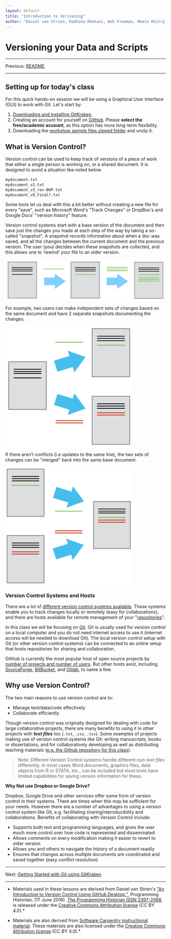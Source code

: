 ```yaml
---
layout: default
title: "Introduction to Versioning"
author: "Daniel van Strien, Radhika Khetani, Bob Freeman, Meeta Mistry, Kathleen Keating, Amir Karger"
---
```


#  Versioning your Data and Scripts

***
Previous: [README](README.md)

***

## Setting up for today's class

For this quick hands-on session we will be using a Graphical User Interface (GUI) to work with Git. Let's start by:
1. [Downloading and installing GitKraken](https://gitkraken.com/download). 
2. Creating an account for yourself on [GitHub](http://github.com). Please **select the free/academic account**, as this option has more long-term flexibility.
3. Downloading the [workshop sample files zipped folder](https://github.com/hbctraining/versioning_data_scripts/raw/master/data/example_files.zip) and unzip it.

## What is Version Control?

Version control can be used to keep track of versions of a piece of work that either a single person is working on, or a shared document. It is designed to avoid a situation like noted below.

```
mydocument.txt
mydocument_v2.txt
mydocument_v3_rev-BHP.txt
mydocument_v8_Final?.txt
```

Some tools let us deal with this a bit better without creating a new file for every "save", such as Microsoft Word's "Track Changes" or DropBox's and Google Docs' "version history" feature.

Version control systems start with a base version of the document and then save just the changes you made at each step of the way by taking a so-called "snapshot". A snapshot records information about when a doc was saved, and all the changes between the current document and the previous version. The user (you) decides when these snapshots are collected, and this allows one to ‘rewind’ your file to an older version. 

<img src="../img/play-changes.png" width="600" align="center">

For example, two users can make independent sets of changes based on the same document and have 2 separate snapshots documenting the changes.

<img src="../img/versions.png" width="400" align="center">

If there aren't conflicts (i.e updates to the same line), the two sets of changes can be "merged" back into the same base document.

<img src="../img/merged_example.png" width="400" align="center">

### Version Control Systems and Hosts

There are a lot of [different version control systems available](https://en.wikipedia.org/wiki/List_of_version_control_software). These systems enable you to track changes locally or remotely (easy for collaborations), and there are hosts available for remote management of your "[repositories](https://en.wikipedia.org/wiki/Repository_(version_control))".

In this class we will be focusing on [Git](https://git-scm.com/). Git is usually used for version control on a local computer and you do not need internet access to use it (internet access will be needed to download Git). The local version control setup with Git (or other version control systems) can be connected to an online setup that hosts repositories for sharing and collaboration. 

GitHub is currently the most popular host of open source projects by [number of projects and number of users](https://en.wikipedia.org/wiki/Comparison_of_source_code_hosting_facilities#Popularity). But other hosts exist, including [SourceForge](https://sourceforge.net/), [BitBucket](https://bitbucket.org/), and [Gitlab](https://about.gitlab.com/), to name a few.

## Why use Version Control?

The two main reasons to use version control are to:

* Manage text/data/code effectively 
* Collaborate efficiently

Though version control was originally designed for dealing with code for large collaborative projects, there are many benefits to using it in other projects with ***text files*** too (`.txt`, `.csv`, `.tsv`). Some examples of projects making use of version control systems like Git: writing manuscripts, books or dissertations, and for collaboratively developing as well as distributing teaching materials ([e.g. the Github repository for this class](https://github.com/hbctraining/versioning_data_scripts/)).

> Note: Different Version Control systems handle different *non-text files* differently. 
> In most cases Word documents, graphics files, data objects from R or STATA, etc., can be included but most tools have limited capabilities for saving version information for these. 

**Why Not use Dropbox or Google Drive?**

Dropbox, Google Drive and other services offer some form of version control in their systems. There are times when this may be sufficient for your needs. However there are a number of advantages to using a version control system like Git, e.g. facilitating sharing/reproducibility and collaborations. Benefits of collaborating with Version Control include:

* Supports both text and programming languages, and gives the user much more control over how code is represented and disseminated
* Allows comments on every modification making it easier to revert to older version
* Allows you and others to navigate the history of a document readily
* Ensures that changes across multiple documents are coordinated and saved together (easy conflict resolution) 

***
Next: [Getting Started with Git using GitKraken](02_GitKraken.md)

***

* Materials used in these lessons are derived from Daniel van Strien's ["An Introduction to Version Control Using GitHub Desktop,"](http://programminghistorian.org/lessons/getting-started-with-github-desktop), Programming Historian, (17 June 2016). [The Programming Historian ISSN 2397-2068](http://programminghistorian.org/), is released under the [Creative Commons Attribution license](https://creativecommons.org/licenses/by/4.0/) (CC BY 4.0).*

* Materials are also derived from [Software Carpentry instructional material](https://swcarpentry.github.io/git-novice/). These materials are also licensed under the [Creative Commons Attribution license](https://creativecommons.org/licenses/by/4.0/) (CC BY 4.0).*
